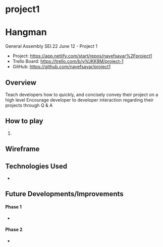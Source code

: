 # project1

# Hangman

General Assembly SEI.22 June 12 - Project 1


- Project: https://app.netlify.com/start/repos/nayefsayar%2Fproject1
- Trello Board: https://trello.com/b/ylVJKK8M/project-1
- GitHub: https://github.com/nayefsayar/project1

## Overview
Teach developers how to quickly, and concisely convey their project on a high level
Encourage developer to developer interaction regarding their projects through Q & A

## How to play
1.


## Wireframe


## Technologies Used
- 

## Future Developments/Improvements

#### Phase 1
- 
#### Phase 2
- 
